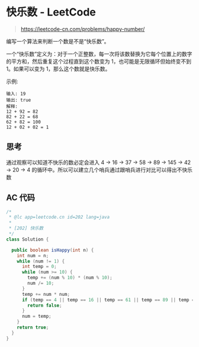 # 快乐数 - LeetCode

> https://leetcode-cn.com/problems/happy-number/

编写一个算法来判断一个数是不是“快乐数”。

一个“快乐数”定义为：对于一个正整数，每一次将该数替换为它每个位置上的数字的平方和，然后重复这个过程直到这个数变为 1，也可能是无限循环但始终变不到 1。如果可以变为 1，那么这个数就是快乐数。

示例:

```
输入: 19
输出: true
解释:
12 + 92 = 82
82 + 22 = 68
62 + 82 = 100
12 + 02 + 02 = 1
```

## 思考

通过观察可以知道不快乐的数必定会进入 4 → 16 → 37 → 58 → 89 → 145 → 42 → 20 → 4 的循环中。所以可以建立几个哨兵通过跟哨兵进行对比可以得出不快乐数

## AC 代码

```java
/*
 * @lc app=leetcode.cn id=202 lang=java
 *
 * [202] 快乐数
 */
class Solution {

  public boolean isHappy(int n) {
    int num = n;
    while (num != 1) {
      int temp = 0;
      while (num >= 10) {
        temp += (num % 10) * (num % 10);
        num /= 10;
      }
      temp += num * num;
      if (temp == 4 || temp == 16 || temp == 61 || temp == 89 || temp == 98) {
        return false;
      }
      num = temp;
    }
    return true;
  }
}

```
